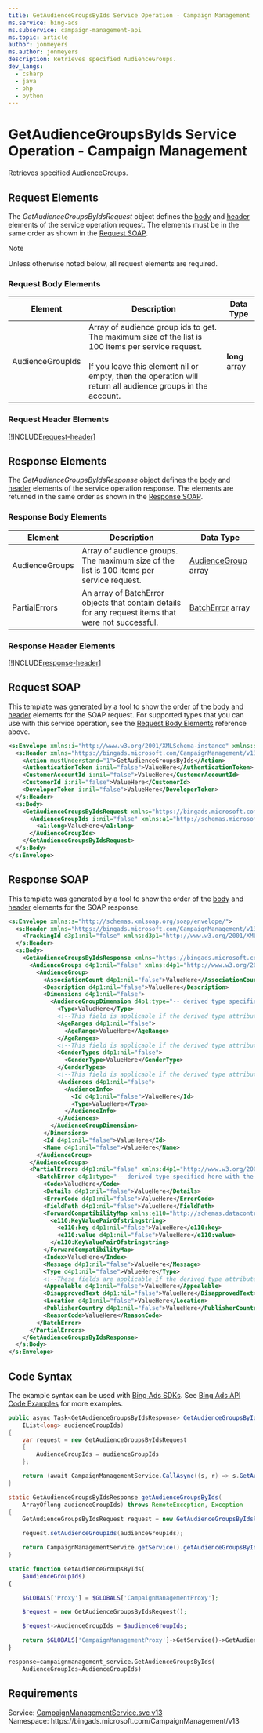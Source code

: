 ```yaml
---
title: GetAudienceGroupsByIds Service Operation - Campaign Management
ms.service: bing-ads
ms.subservice: campaign-management-api
ms.topic: article
author: jonmeyers
ms.author: jonmeyers
description: Retrieves specified AudienceGroups.
dev_langs: 
  - csharp
  - java
  - php
  - python
---
```

# GetAudienceGroupsByIds Service Operation - Campaign Management
Retrieves specified AudienceGroups.

## <a name="request"></a>Request Elements
The *GetAudienceGroupsByIdsRequest* object defines the [body](#request-body) and [header](#request-header) elements of the service operation request. The elements must be in the same order as shown in the [Request SOAP](#request-soap). 

> [!NOTE]
> Unless otherwise noted below, all request elements are required.

### <a name="request-body"></a>Request Body Elements

|Element|Description|Data Type|
|-----------|---------------|-------------|
|<a name="audiencegroupids"></a>AudienceGroupIds|Array of audience group ids to get. The maximum size of the list is 100 items per service request. <br /><br />If you leave this element nil or empty, then the operation will return all audience groups in the account. |**long** array|

### <a name="request-header"></a>Request Header Elements
[!INCLUDE[request-header](./includes/request-header.md)]

## <a name="response"></a>Response Elements
The *GetAudienceGroupsByIdsResponse* object defines the [body](#response-body) and [header](#response-header) elements of the service operation response. The elements are returned in the same order as shown in the [Response SOAP](#response-soap).

### <a name="response-body"></a>Response Body Elements

|Element|Description|Data Type|
|-----------|---------------|-------------|
|<a name="audiencegroups"></a>AudienceGroups|Array of audience groups. The maximum size of the list is 100 items per service request. |[AudienceGroup](audiencegroup.md) array|
|<a name="partialerrors"></a>PartialErrors|An array of BatchError objects that contain details for any request items that were not successful.|[BatchError](batcherror.md) array|

### <a name="response-header"></a>Response Header Elements
[!INCLUDE[response-header](./includes/response-header.md)]

## <a name="request-soap"></a>Request SOAP
This template was generated by a tool to show the [order](../guides/services-protocol.md#element-order) of the [body](#request-body) and [header](#request-header) elements for the SOAP request. For supported types that you can use with this service operation, see the [Request Body Elements](#request-body) reference above.

```xml
<s:Envelope xmlns:i="http://www.w3.org/2001/XMLSchema-instance" xmlns:s="http://schemas.xmlsoap.org/soap/envelope/">
  <s:Header xmlns="https://bingads.microsoft.com/CampaignManagement/v13">
    <Action mustUnderstand="1">GetAudienceGroupsByIds</Action>
    <AuthenticationToken i:nil="false">ValueHere</AuthenticationToken>
    <CustomerAccountId i:nil="false">ValueHere</CustomerAccountId>
    <CustomerId i:nil="false">ValueHere</CustomerId>
    <DeveloperToken i:nil="false">ValueHere</DeveloperToken>
  </s:Header>
  <s:Body>
    <GetAudienceGroupsByIdsRequest xmlns="https://bingads.microsoft.com/CampaignManagement/v13">
      <AudienceGroupIds i:nil="false" xmlns:a1="http://schemas.microsoft.com/2003/10/Serialization/Arrays">
        <a1:long>ValueHere</a1:long>
      </AudienceGroupIds>
    </GetAudienceGroupsByIdsRequest>
  </s:Body>
</s:Envelope>
```

## <a name="response-soap"></a>Response SOAP
This template was generated by a tool to show the order of the [body](#response-body) and [header](#response-header) elements for the SOAP response.

```xml
<s:Envelope xmlns:s="http://schemas.xmlsoap.org/soap/envelope/">
  <s:Header xmlns="https://bingads.microsoft.com/CampaignManagement/v13">
    <TrackingId d3p1:nil="false" xmlns:d3p1="http://www.w3.org/2001/XMLSchema-instance">ValueHere</TrackingId>
  </s:Header>
  <s:Body>
    <GetAudienceGroupsByIdsResponse xmlns="https://bingads.microsoft.com/CampaignManagement/v13">
      <AudienceGroups d4p1:nil="false" xmlns:d4p1="http://www.w3.org/2001/XMLSchema-instance">
        <AudienceGroup>
          <AssociationCount d4p1:nil="false">ValueHere</AssociationCount>
          <Description d4p1:nil="false">ValueHere</Description>
          <Dimensions d4p1:nil="false">
            <AudienceGroupDimension d4p1:type="-- derived type specified here with the appropriate prefix --">
              <Type>ValueHere</Type>
              <!--This field is applicable if the derived type attribute is set to AgeDimension-->
              <AgeRanges d4p1:nil="false">
                <AgeRange>ValueHere</AgeRange>
              </AgeRanges>
              <!--This field is applicable if the derived type attribute is set to GenderDimension-->
              <GenderTypes d4p1:nil="false">
                <GenderType>ValueHere</GenderType>
              </GenderTypes>
              <!--This field is applicable if the derived type attribute is set to AudienceDimension-->
              <Audiences d4p1:nil="false">
                <AudienceInfo>
                  <Id d4p1:nil="false">ValueHere</Id>
                  <Type>ValueHere</Type>
                </AudienceInfo>
              </Audiences>
            </AudienceGroupDimension>
          </Dimensions>
          <Id d4p1:nil="false">ValueHere</Id>
          <Name d4p1:nil="false">ValueHere</Name>
        </AudienceGroup>
      </AudienceGroups>
      <PartialErrors d4p1:nil="false" xmlns:d4p1="http://www.w3.org/2001/XMLSchema-instance">
        <BatchError d4p1:type="-- derived type specified here with the appropriate prefix --">
          <Code>ValueHere</Code>
          <Details d4p1:nil="false">ValueHere</Details>
          <ErrorCode d4p1:nil="false">ValueHere</ErrorCode>
          <FieldPath d4p1:nil="false">ValueHere</FieldPath>
          <ForwardCompatibilityMap xmlns:e110="http://schemas.datacontract.org/2004/07/System.Collections.Generic" d4p1:nil="false">
            <e110:KeyValuePairOfstringstring>
              <e110:key d4p1:nil="false">ValueHere</e110:key>
              <e110:value d4p1:nil="false">ValueHere</e110:value>
            </e110:KeyValuePairOfstringstring>
          </ForwardCompatibilityMap>
          <Index>ValueHere</Index>
          <Message d4p1:nil="false">ValueHere</Message>
          <Type d4p1:nil="false">ValueHere</Type>
          <!--These fields are applicable if the derived type attribute is set to EditorialError-->
          <Appealable d4p1:nil="false">ValueHere</Appealable>
          <DisapprovedText d4p1:nil="false">ValueHere</DisapprovedText>
          <Location d4p1:nil="false">ValueHere</Location>
          <PublisherCountry d4p1:nil="false">ValueHere</PublisherCountry>
          <ReasonCode>ValueHere</ReasonCode>
        </BatchError>
      </PartialErrors>
    </GetAudienceGroupsByIdsResponse>
  </s:Body>
</s:Envelope>
```

## <a name="example"></a>Code Syntax
The example syntax can be used with [Bing Ads SDKs](../guides/client-libraries.md). See [Bing Ads API Code Examples](../guides/code-examples.md) for more examples.
```csharp
public async Task<GetAudienceGroupsByIdsResponse> GetAudienceGroupsByIdsAsync(
	IList<long> audienceGroupIds)
{
	var request = new GetAudienceGroupsByIdsRequest
	{
		AudienceGroupIds = audienceGroupIds
	};

	return (await CampaignManagementService.CallAsync((s, r) => s.GetAudienceGroupsByIdsAsync(r), request));
}
```
```java
static GetAudienceGroupsByIdsResponse getAudienceGroupsByIds(
	ArrayOflong audienceGroupIds) throws RemoteException, Exception
{
	GetAudienceGroupsByIdsRequest request = new GetAudienceGroupsByIdsRequest();

	request.setAudienceGroupIds(audienceGroupIds);

	return CampaignManagementService.getService().getAudienceGroupsByIds(request);
}
```
```php
static function GetAudienceGroupsByIds(
	$audienceGroupIds)
{

	$GLOBALS['Proxy'] = $GLOBALS['CampaignManagementProxy'];

	$request = new GetAudienceGroupsByIdsRequest();

	$request->AudienceGroupIds = $audienceGroupIds;

	return $GLOBALS['CampaignManagementProxy']->GetService()->GetAudienceGroupsByIds($request);
}
```
```python
response=campaignmanagement_service.GetAudienceGroupsByIds(
	AudienceGroupIds=AudienceGroupIds)
```

## Requirements
Service: [CampaignManagementService.svc v13](https://campaign.api.bingads.microsoft.com/Api/Advertiser/CampaignManagement/v13/CampaignManagementService.svc)  
Namespace: https\://bingads.microsoft.com/CampaignManagement/v13  

